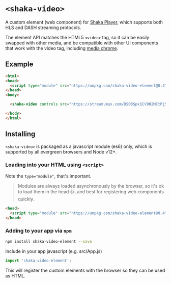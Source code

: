 # `<shaka-video>`

A custom element (web component) for [Shaka Player](https://github.com/shaka-project/shaka-player), which supports both HLS and DASH streaming protocols.

The element API matches the HTML5 `<video>` tag, so it can be easily swapped with other media, and be compatible with other UI components that work with the video tag, including [media chrome](https://www.media-chrome.org/).

## Example

```html
<html>
<head>
  <script type="module" src="https://unpkg.com/shaka-video-element@0.4"></script>
</head>
<body>

  <shaka-video controls src="https://stream.mux.com/DS00Spx1CV902MCtPj5WknGlR102V5HFkDe.m3u8"></shaka-video>

</body>
</html>
```

## Installing

`<shaka-video>` is packaged as a javascript module (es6) only, which is supported by all evergreen browsers and Node v12+.

### Loading into your HTML using `<script>`

Note the `type="module"`, that's important.

> Modules are always loaded asynchronously by the browser, so it's ok to load them in the head :thumbsup:, and best for registering web components quickly.

```html
<head>
  <script type="module" src="https://unpkg.com/shaka-video-element@0.4"></script>
</head>
```

### Adding to your app via `npm`

```bash
npm install shaka-video-element --save
```

Include in your app javascript (e.g. src/App.js)
```js
import 'shaka-video-element';
```
This will register the custom elements with the browser so they can be used as HTML.
